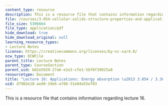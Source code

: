```yaml
---
content_type: resource
description: This is a resource file that contains information regarding lecture 16.
file: /courses/3-054-cellular-solids-structure-properties-and-applications-spring-2015/d7902e18aed019e6af0651e84a55e703_MIT3_054S15_L16_enab_trans.pdf
file_size: 5396664
file_type: application/pdf
hide_download: true
hide_download_original: null
learning_resource_types:
- Lecture Notes
license: https://creativecommons.org/licenses/by-nc-sa/4.0/
ocw_type: OCWFile
parent_title: Lecture Notes
parent_type: CourseSection
parent_uid: b82e5929-27a6-e1e3-cfe1-5bf0f39925a8
resourcetype: Document
title: "Lecture 16: Applications: Energy absorption \u2013 3.054 / 3.36 Spring 2015"
uid: d7902e18-aed0-19e6-af06-51e84a55e703
---
```

This is a resource file that contains information regarding lecture 16.